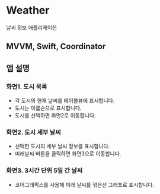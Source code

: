 # Weather
날씨 정보 애플리케이션

## MVVM, Swift, Coordinator

## 앱 설명
### 화면1. 도시 목록
- 각 도시의 현재 날씨를 테이블뷰에 표시합니다.
- 도시는 이름순으로 표시합니다.
- 도시를 선택하면 화면2로 이동합니다.

### 화면2. 도시 세부 날씨
- 선택한 도시의 세부 날씨 정보를 표시합니다.
- 미래날씨 버튼을 클릭하면 화면3으로 이동합니다.

### 화면3. 3시간 단위 5일 간 날씨
- 코어그래픽스를 사용해 미래 날씨를 꺾은선 그래프로 표시합니다.
